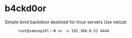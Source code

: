 # b4ckd0or
Simple bind backdoor destined for linux servers
Use netcat:

          root@samsepi0l:~# nc -v 192.168.0.52 4444
    
